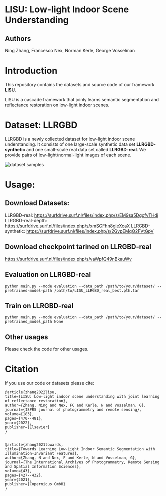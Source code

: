 # LISU: Low-light Indoor Scene Understanding

## Authors
Ning Zhang, Francesco Nex, Norman Kerle, George Vosselman

# Introduction
This repository contains the datasets and source code of our framework **LISU**.

LISU is a cascade framework that joinly learns semantic segmentation and reflectance restoration on low-light indoor scenes.

# Dataset: LLRGBD
LLRGBD is a newly collected dataset for low-light indoor scene understanding. It consists
of one large-scale synthetic data set **LLRGBD-synthetic** and one small-scale
real data set called **LLRGBD-real**. We provide pairs of low-light/normal-light images of each scene.

![dataset samples](pic/fig_samples.jpg)


# Usage:
## Download Datasets:
LLRGBD-real: https://surfdrive.surf.nl/files/index.php/s/EM9sa5DgofvTHdi
LLRGBD-real-depth: https://surfdrive.surf.nl/files/index.php/s/xmSGFhn8gleXcaX
LLRGBD-synthetic: https://surfdrive.surf.nl/files/index.php/s/2GvpEMqQ2FVtGpV


## Download checkpoint tarined on LLRGBD-real
https://surfdrive.surf.nl/files/index.php/s/vaWpfQ49nBkauWv

## Evaluation on LLRGBD-real
`python main.py --mode evaluation --data_path /path/to/your/dataset/ --pretrained-model-path /path/to/LISU_LLRGBD_real_best.pth.tar`

## Train on LLRGBD-real
`python main.py --mode evaluation --data_path /path/to/your/dataset/ --pretrained_model_path None`

## Other usages
Please check the code for other usages.


# Citation
If you use our code or datasets please cite:
	
	@article{zhang2022lisu,
    title={LISU: Low-light indoor scene understanding with joint learning of reflectance restoration},
    author={Zhang, Ning and Nex, FC and Kerle, N and Vosselman, G},
    journal={ISPRS journal of photogrammetry and remote sensing},
    volume={183},
    pages={470--481},
    year={2022},
    publisher={Elsevier}
	}
    
	
	@article{zhang2021towards,
    title={Towards Learning Low-Light Indoor Semantic Segmentation with Illumination-Invariant Features},
    author={Zhang, N and Nex, F and Kerle, N and Vosselman, G},
    journal={The International Archives of Photogrammetry, Remote Sensing and Spatial Information Sciences},
    volume={43},
    pages={427--432},
    year={2021},
    publisher={Copernicus GmbH}
    }